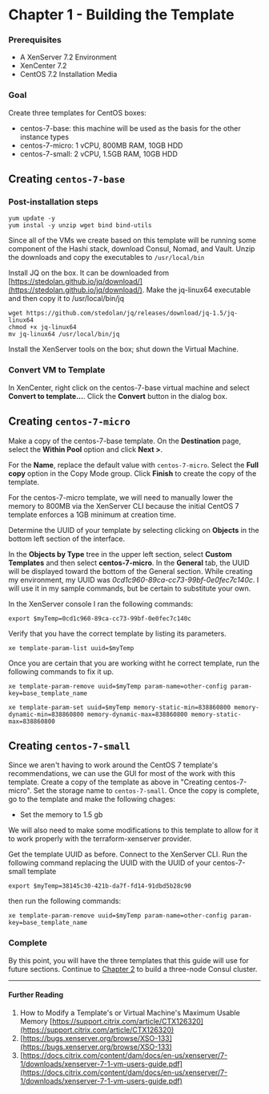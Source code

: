 # Chapter 1 - Building the Template

### Prerequisites

* A XenServer 7.2 Environment
* XenCenter 7.2
* CentOS 7.2 Installation Media

### Goal

Create three templates for CentOS boxes:

* centos-7-base: this machine will be used as the basis for the other instance types
* centos-7-micro: 1 vCPU, 800MB RAM, 10GB HDD
* centos-7-small: 2 vCPU, 1.5GB RAM, 10GB HDD

## Creating `centos-7-base`


### Post-installation steps

```
yum update -y
yum instal -y unzip wget bind bind-utils
```

Since all of the VMs we create based on this template will be running some component of the Hashi stack, download Consul, Nomad, and Vault.  Unzip the downloads and copy the executables to `/usr/local/bin`

Install JQ on the box.  It can be downloaded from [https://stedolan.github.io/jq/download/](https://stedolan.github.io/jq/download/). Make the jq-linux64 executable and then copy it to /usr/local/bin/jq

```
wget https://github.com/stedolan/jq/releases/download/jq-1.5/jq-linux64
chmod +x jq-linux64
mv jq-linux64 /usr/local/bin/jq
```

Install the XenServer tools on the box; shut down the Virtual Machine.

### Convert VM to Template

In XenCenter, right click on the centos-7-base virtual machine and select **Convert to template...**.
Click the **Convert** button in the dialog box.

## Creating `centos-7-micro`

Make a copy of the centos-7-base template.  On the **Destination** page, select the **Within Pool** option and click **Next >**.

For the **Name**, replace the default value with `centos-7-micro`.  Select the **Full copy** option in the Copy Mode group.  Click **Finish** to create the copy of the template.

For the centos-7-micro template, we will need to manually lower the memory to 800MB via the XenServer CLI because the initial CentOS 7 template enforces a  1GB minimum at creation time.

Determine the UUID of your template by selecting clicking on **Objects** in the bottom left section of the interface.

In the **Objects by Type** tree in the upper left section, select **Custom Templates** and then select **centos-7-micro**.  In the **General** tab, the UUID will be displayed toward the bottom of the General section.  While creating my environment, my UUID was 
_0cd1c960-89ca-cc73-99bf-0e0fec7c140c_. I will use it in my sample commands, but be certain to substitute your own.

In the XenServer console I ran the following commands:

```
export $myTemp=0cd1c960-89ca-cc73-99bf-0e0fec7c140c
```
Verify that you have the correct template by listing its parameters.

```
xe template-param-list uuid=$myTemp
```

Once you are certain that you are working witht he correct template, run the following commands to fix it up.

``` 
xe template-param-remove uuid=$myTemp param-name=other-config param-key=base_template_name

xe template-param-set uuid=$myTemp memory-static-min=838860800 memory-dynamic-min=838860800 memory-dynamic-max=838860800 memory-static-max=838860800

```
## Creating `centos-7-small`

Since we aren't having to work around the CentOS 7 template's recommendations, we can use the GUI for most of the work with this template.  Create a copy of the template as above in "Creating centos-7-micro".  Set the storage name to `centos-7-small`.  Once the copy is complete, go to the template and make the following chages:

* Set the memory to 1.5 gb

We will also need to make some modifications to this template to allow for it to work properly with the terraform-xenserver provider.

Get the template UUID as before.  Connect to the XenServer CLI.  Run the following command replacing the UUID with the UUID of your centos-7-small template

```
export $myTemp=38145c30-421b-da7f-fd14-91dbd5b28c90
```
then run the following commands:

```
xe template-param-remove uuid=$myTemp param-name=other-config param-key=base_template_name
```

### Complete
By this point, you will have the three templates that this guide will use for future sections.  Continue to [Chapter 2](3_Building_the_Consul_Cluster.md) to build a three-node Consul cluster.

--- 
#### Further Reading
1. How to Modify a Template's or Virtual Machine's Maximum Usable Memory [https://support.citrix.com/article/CTX126320](https://support.citrix.com/article/CTX126320)
2. [https://bugs.xenserver.org/browse/XSO-133](https://bugs.xenserver.org/browse/XSO-133)
3. [https://docs.citrix.com/content/dam/docs/en-us/xenserver/7-1/downloads/xenserver-7-1-vm-users-guide.pdf](https://docs.citrix.com/content/dam/docs/en-us/xenserver/7-1/downloads/xenserver-7-1-vm-users-guide.pdf)

